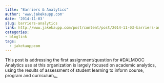 ```yaml
---
title: "Barriers & Analytics"
author: 'www.jakekaupp.com'
date: '2014-11-03'
slug: barriers-analytics
link: http://www.jakekaupp.com/post/content/post/2014-11-03-barriers-analytics/
categories:
- bloglink
tags:
  - jakekauppcom
---
```


This post is addressing the first assignment/question for #DALMOOC Analytics use at this organization is largely focused on academic analytics, using the results of assessment of student learning to inform course, program and curriculum[... <i class="fas fa-external-link-alt"></i>](http://www.jakekaupp.com/post/content/post/2014-11-03-barriers-analytics/)

